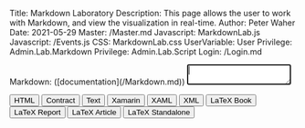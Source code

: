 Title: Markdown Laboratory
Description: This page allows the user to work with Markdown, and view the visualization in real-time.
Author: Peter Waher
Date: 2021-05-29
Master: /Master.md
Javascript: MarkdownLab.js
Javascript: /Events.js
CSS: MarkdownLab.css
UserVariable: User
Privilege: Admin.Lab.Markdown
Privilege: Admin.Lab.Script
Login: /Login.md

<div id="Lab">
<section id="MarkdownSection">
<div id="MarkdownDiv">
Markdown: ([documentation](/Markdown.md))
<textarea id="Markdown" autofocus="autofocus" wrap="hard" onkeydown="return MarkdownKeyDown(this,event);"></textarea>
</div>
</section>

<section id="HtmlSection">

<button class="posButtonPressed" data-suffix="Html" onclick="FormatButtonClicked(this)">HTML</button>
<button class="posButton" data-suffix="SmartContract" onclick="FormatButtonClicked(this)">Contract</button>
<button class="posButton" data-suffix="Text" onclick="FormatButtonClicked(this)">Text</button>
<button class="posButton" data-suffix="XamarinForms" onclick="FormatButtonClicked(this)">Xamarin</button>
<button class="posButton" data-suffix="Xaml" onclick="FormatButtonClicked(this)">XAML</button>
<button class="posButton" data-suffix="Xml" onclick="FormatButtonClicked(this)">XML</button>
<button class="posButton" data-suffix="LaTeXBook" onclick="FormatButtonClicked(this)">LaTeX Book</button>
<button class="posButton" data-suffix="LaTeXReport" onclick="FormatButtonClicked(this)">LaTeX Report</button>
<button class="posButton" data-suffix="LaTeXArticle" onclick="FormatButtonClicked(this)">LaTeX Article</button>
<button class="posButton" data-suffix="LaTeXStandalone" onclick="FormatButtonClicked(this)">LaTeX Standalone</button>

<div id="HtmlDiv">
</div>
</section>
</div>